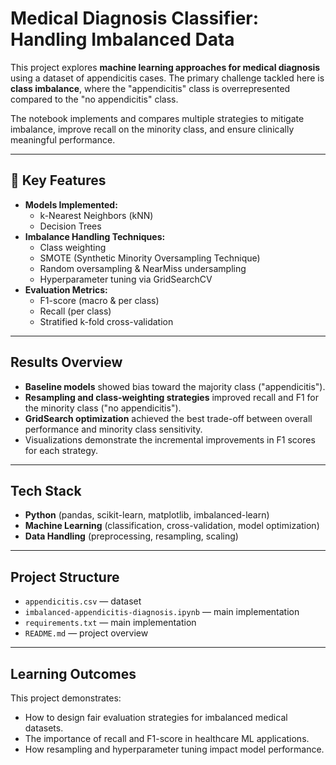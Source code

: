 # Medical Diagnosis Classifier: Handling Imbalanced Data

This project explores **machine learning approaches for medical diagnosis** using a dataset of appendicitis cases. The primary challenge tackled here is **class imbalance**, where the "appendicitis" class is overrepresented compared to the "no appendicitis" class.  

The notebook implements and compares multiple strategies to mitigate imbalance, improve recall on the minority class, and ensure clinically meaningful performance.  

---

## 🔑 Key Features
- **Models Implemented:**
  - k-Nearest Neighbors (kNN)
  - Decision Trees  
- **Imbalance Handling Techniques:**
  - Class weighting  
  - SMOTE (Synthetic Minority Oversampling Technique)  
  - Random oversampling & NearMiss undersampling  
  - Hyperparameter tuning via GridSearchCV  
- **Evaluation Metrics:**  
  - F1-score (macro & per class)  
  - Recall (per class)  
  - Stratified k-fold cross-validation  

---

## Results Overview
- **Baseline models** showed bias toward the majority class ("appendicitis").  
- **Resampling and class-weighting strategies** improved recall and F1 for the minority class ("no appendicitis").  
- **GridSearch optimization** achieved the best trade-off between overall performance and minority class sensitivity.  
- Visualizations demonstrate the incremental improvements in F1 scores for each strategy.  

---

##  Tech Stack
- **Python** (pandas, scikit-learn, matplotlib, imbalanced-learn)  
- **Machine Learning** (classification, cross-validation, model optimization)  
- **Data Handling** (preprocessing, resampling, scaling)  

---

## Project Structure
- `appendicitis.csv` — dataset  
- `imbalanced-appendicitis-diagnosis.ipynb` — main implementation
- `requirements.txt` — main implementation
- `README.md` — project overview

---

## Learning Outcomes

This project demonstrates:

- How to design fair evaluation strategies for imbalanced medical datasets.  
- The importance of recall and F1-score in healthcare ML applications.  
- How resampling and hyperparameter tuning impact model performance.  
